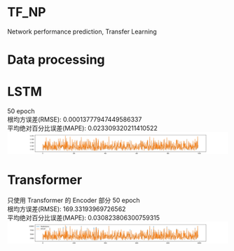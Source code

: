 # TF_NP
Network performance prediction, Transfer Learning
# Data processing

# LSTM
50 epoch  
根均方误差(RMSE): 0.00013777947449586337  
平均绝对百分比误差(MAPE): 0.023309320211410522
![uk_lstm.png](3_training%2Fuk_lstm.png)
# Transformer
只使用 Transformer 的 Encoder 部分 
50 epoch  
根均方误差(RMSE): 169.33193969726562  
平均绝对百分比误差(MAPE): 0.030823806300759315
![uk_transformer.png](3_training%2Fuk_transformer.png)